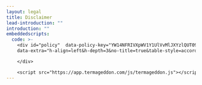```yaml
---
layout: legal
title: Disclaimer
lead-introduction: ""
introduction: ""
embeddedscripts:
  code: >-
    <div id="policy"  data-policy-key="YW14NFRIVXpWV1Y1UlVvMlJXYzlQUT09"
    data-extra="h-align=left&h-depth=3&no-title=true&table-style=accordion" >

    </div>

    <script src="https://app.termageddon.com/js/termageddon.js"></script>
---
```

<div id="policy" 
data-policy-key="YW1aNE1VNXlhbUZ1UlVOT2RsRTlQUT09" data-extra="table-style=accordion" > </div><script src="https://app.termageddon.com/js/termageddon.js"></script>